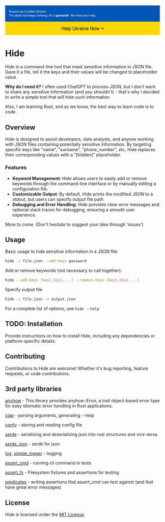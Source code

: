 [![Stand With Ukraine](https://raw.githubusercontent.com/vshymanskyy/StandWithUkraine/main/banner2-direct.svg)](https://stand-with-ukraine.pp.ua)

# Hide

Hide is a command-line tool that mask sensitive information in JSON file. Gave it a file, tell it the keys and their values will be changed to placeholder value.

**Why do I need it?** I often used ChatGPT to process JSON, but I don't want to share any sensitive information (and you shouldn't) - that's why I decided to write a simple tool that will hide such information. 

Also, I am learning Rust, and as we know, the best way to learn code is to code.  

## Overview

Hide is designed to assist developers, data analysts, and anyone working with JSON files containing potentially sensitive information. By targeting specific keys like "name", "surname", "phone_number", etc, Hide replaces their corresponding values with a "[hidden]" placeholder.

### Features

- **Keyword Management**: Hide allows users to easily add or remove keywords through the command-line interface or by manually editing a configuration file.
- **Customizable Output**: By default, Hide prints the modified JSON to a stdout, but users can specify output file path.
- **Debugging and Error Handling**: Hide provides clear error messages and optional stack traces for debugging, ensuring a smooth user experience.

More to come. (Don't hesitate to suggest your idea through 'issues')

## Usage

Basic usage to hide sensitive information in a JSON file:

```bash
hide -i file.json --add-keys password
```

Add or remove keywords (not necessary to call together):

```bash
hide --add-keys [key1,key2,...] --remove-keys [key1,key2,...]
```

Specify output file
```bash
hide -i file.json -o output.json
```

For a complete list of options, use `hide --help`

## TODO: Installation

Provide instructions on how to install Hide, including any dependencies or platform-specific details.

## Contributing

Contributions to Hide are welcome! Whether it's bug reporting, feature requests, or code contributions.

## 3rd party libraries

[anyhow](https://docs.rs/anyhow/latest/anyhow/) - This library provides anyhow::Error, a trait object-based error type for easy idiomatic error handling in Rust applications.

[clap](https://docs.rs/clap/latest/clap/) - parsing arguments, generating --help

[confy](https://docs.rs/confy/latest/confy/) - storing and reading config file


[serde](https://serde.rs/) - serializing and deserializing json into rust structures and vice versa

[serde_json](https://docs.rs/serde_json/latest/serde_json/) - serde for json

[log](https://docs.rs/log/latest/log/), [simple_logger](https://docs.rs/simple_logger/latest/simple_logger/) - logging

[assert_cmd](https://docs.rs/assert_cmd/latest/assert_cmd/) - running cli command in tests 

[assert_fs](https://docs.rs/assert_fs/latest/assert_fs/) - Filesystem fixtures and assertions for testing

[predicates](https://docs.rs/predicates/latest/predicates/) - writing assertions that assert_cmd can test against (and that have great error messages)

## License

Hide is licensed under the [MIT License](./LICENSE.MD).
